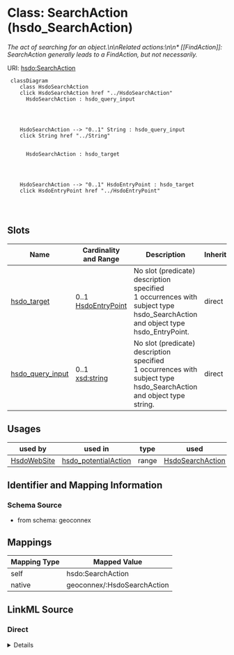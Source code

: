 

# Class: SearchAction (hsdo_SearchAction)


_The act of searching for an object.\n\nRelated actions:\n\n* [[FindAction]]: SearchAction generally leads to a FindAction, but not necessarily._





URI: [hsdo:SearchAction](http://schema.org/SearchAction)






```mermaid
 classDiagram
    class HsdoSearchAction
    click HsdoSearchAction href "../HsdoSearchAction"
      HsdoSearchAction : hsdo_query_input
        
          
    
    
    HsdoSearchAction --> "0..1" String : hsdo_query_input
    click String href "../String"

        
      HsdoSearchAction : hsdo_target
        
          
    
    
    HsdoSearchAction --> "0..1" HsdoEntryPoint : hsdo_target
    click HsdoEntryPoint href "../HsdoEntryPoint"

        
      
```




<!-- no inheritance hierarchy -->


## Slots

| Name | Cardinality and Range | Description | Inheritance |
| ---  | --- | --- | --- |
| [hsdo_target](../slots/hsdo_target.md) | 0..1 <br/> [HsdoEntryPoint](../classes/HsdoEntryPoint.md) | No slot (predicate) description specified <br/> 1 occurrences with subject type hsdo_SearchAction and object type hsdo_EntryPoint. | direct |
| [hsdo_query_input](../slots/hsdo_query_input.md) | 0..1 <br/> [xsd:string](xsd:string) | No slot (predicate) description specified <br/> 1 occurrences with subject type hsdo_SearchAction and object type string. | direct |





## Usages

| used by | used in | type | used |
| ---  | --- | --- | --- |
| [HsdoWebSite](../classes/HsdoWebSite.md) | [hsdo_potentialAction](../slots/hsdo_potentialAction.md) | range | [HsdoSearchAction](../classes/HsdoSearchAction.md) |






## Identifier and Mapping Information







### Schema Source


* from schema: geoconnex




## Mappings

| Mapping Type | Mapped Value |
| ---  | ---  |
| self | hsdo:SearchAction |
| native | geoconnex/:HsdoSearchAction |







## LinkML Source

<!-- TODO: investigate https://stackoverflow.com/questions/37606292/how-to-create-tabbed-code-blocks-in-mkdocs-or-sphinx -->

### Direct

<details>
```yaml
name: hsdo_SearchAction
conforms_to: No schema conformance document specified
description: 'The act of searching for an object.\n\nRelated actions:\n\n* [[FindAction]]:
  SearchAction generally leads to a FindAction, but not necessarily.'
title: SearchAction
notes:
- Class with 1 occurrences.
from_schema: geoconnex
rank: 1000
slots:
- hsdo_target
- hsdo_query-input
class_uri: hsdo:SearchAction

```
</details>

### Induced

<details>
```yaml
name: hsdo_SearchAction
conforms_to: No schema conformance document specified
description: 'The act of searching for an object.\n\nRelated actions:\n\n* [[FindAction]]:
  SearchAction generally leads to a FindAction, but not necessarily.'
title: SearchAction
notes:
- Class with 1 occurrences.
from_schema: geoconnex
rank: 1000
attributes:
  hsdo_target:
    name: hsdo_target
    description: No slot (predicate) description specified
    comments:
    - 1 occurrences with subject type hsdo_SearchAction and object type hsdo_EntryPoint.
    examples:
    - description: hsdo_SearchAction → hsdo_EntryPoint
      object:
        example_object: https://gleaner.io/xid/genid/cktr9ekip8ta6ev27pk0
        example_predicate: hsdo:target
        example_subject: https://gleaner.io/xid/genid/cktr9ekip8ta6ev27pjg
    from_schema: geoconnex
    rank: 1000
    slot_uri: hsdo:target
    alias: hsdo_target
    owner: hsdo_SearchAction
    domain_of:
    - hsdo_SearchAction
    range: hsdo_EntryPoint
  hsdo_query-input:
    name: hsdo_query-input
    description: No slot (predicate) description specified
    comments:
    - 1 occurrences with subject type hsdo_SearchAction and object type string.
    examples:
    - description: hsdo_SearchAction → string
      object:
        example_object: required name=search_term_string
        example_predicate: hsdo:query-input
        example_subject: https://gleaner.io/xid/genid/cktr9ekip8ta6ev27pjg
    from_schema: geoconnex
    rank: 1000
    slot_uri: hsdo:query-input
    alias: hsdo_query_input
    owner: hsdo_SearchAction
    domain_of:
    - hsdo_SearchAction
    range: string
class_uri: hsdo:SearchAction

```
</details>